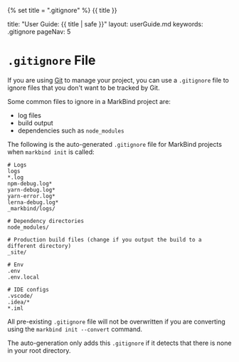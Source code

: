{% set title = ".gitignore" %}
<span id="title" class="d-none">{{ title }}</span>

<frontmatter>
  title: "User Guide: {{ title | safe }}"
  layout: userGuide.md
  keywords: .gitignore
  pageNav: 5
</frontmatter>

# `.gitignore` File

If you are using [Git](https://git-scm.com/) to manage your project, you can use a `.gitignore` file to ignore files that you don't want to be tracked by Git.

Some common files to ignore in a MarkBind project are:

* log files
* build output
* dependencies such as `node_modules`

The following is the auto-generated `.gitignore` file for MarkBind projects when `markbind init` is called:

``` {heading=".gitignore"}
# Logs
logs
*.log
npm-debug.log*
yarn-debug.log*
yarn-error.log*
lerna-debug.log*
_markbind/logs/

# Dependency directories
node_modules/

# Production build files (change if you output the build to a different directory)
_site/

# Env
.env
.env.local

# IDE configs
.vscode/
.idea/*
*.iml
```

<box type="info">

All pre-existing `.gitignore` file will not be overwritten if you are converting using the `markbind init --convert` command. 

The auto-generation only adds this `.gitignore` if it detects that there is none in your root directory.

</box>